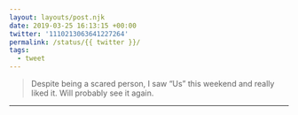 ```yaml
---
layout: layouts/post.njk
date: 2019-03-25 16:13:15 +00:00
twitter: '1110213063641227264'
permalink: /status/{{ twitter }}/
tags: 
  - tweet
---
```


> Despite being a scared person, I saw “Us” this weekend and really liked it. Will probably see it again.

---
